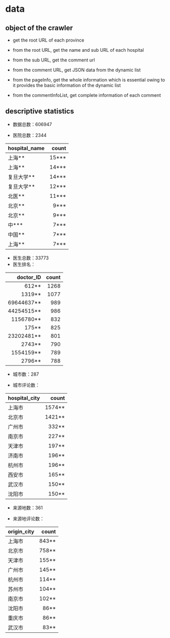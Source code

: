 # data


## object of the crawler

  - get the  root URL of each province

  - from the root URL, get the name and sub URL of each hospital

  - from the sub URL, get the comment url

  - from the comment URL, get JSON data from the dynamic list

  - from the pageInfo, get the whole information which is essential owing to it provides the basic information of the dynamic list

  - from the commentInfoList, get complete information of each comment



## descriptive statistics

- 数据总数：606947

- 医院总数：2344

| hospital_name                          | count |
| :------------------------------------- | ----: |
| 上海** | 15*** |
| 上海**                     | 14*** |
| 复旦大学**                 | 14***|
| 复旦大学**                 | 12*** |
| 北医**                             | 11***|
| 北京**                           |  9*** |
| 北京**                       |  9*** |
| 中***                              |  7*** |
| 中国**               |  7*** |
| 上海**                         |  7*** |



- 医生总数：33773
- 医生排名：

|  doctor_ID | count |
| ---------: | ----: |
|      612** |  1268 |
|     1319** |  1077 |
| 69644637** |   989 |
| 44254515** |   986 |
|  1156780** |   832 |
|      175** |   825 |
| 23202481** |   801 |
|     2743** |   790 |
|  1554159** |   789 |
|     2796** |   788 |

- 城市数：287

- 城市评论数：

| hospital_city |  count |
| :------------ | -----: |
| 上海市        | 1574** |
| 北京市        | 1421** |
| 广州市        |  332** |
| 南京市        |  227** |
| 天津市        |  197** |
| 济南市        |  196** |
| 杭州市        |  196** |
| 西安市        |  165** |
| 武汉市        |  150** |
| 沈阳市        |  150** |



- 来源地数：361

- 来源地评论数：

| origin_city | count |
| :---------- | ----: |
| 上海市      | 843** |
| 北京市      | 758** |
| 天津市      | 155** |
| 广州市      | 145** |
| 杭州市      | 114** |
| 苏州市      | 104** |
| 南京市      | 102** |
| 沈阳市      |  86** |
| 重庆市      |  86** |
| 武汉市      |  83** |
